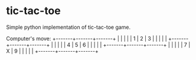 # tic-tac-toe
Simple python implementation of tic-tac-toe game.

Computer's move: 
+-------+-------+-------+
|       |       |       |
|   1   |   2   |   3   |
|       |       |       |
+-------+-------+-------+
|       |       |       |
|   4   |   5   |   6   |
|       |       |       |
+-------+-------+-------+
|       |       |       |
|   7   |   X   |   9   |
|       |       |       |
+-------+-------+-------+
